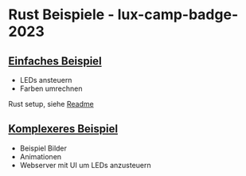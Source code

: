# Rust Beispiele - lux-camp-badge-2023

## [Einfaches Beispiel](Simple/)
 * LEDs ansteuern
 * Farben umrechnen

Rust setup, siehe [Readme](Simple/Readme.md)

## [Komplexeres Beispiel](Advanced/)
 * Beispiel Bilder
 * Animationen
 * Webserver mit UI um LEDs anzusteuern